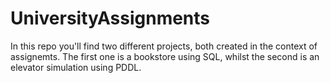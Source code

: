 # UniversityAssignments
In this repo you'll find two different projects, both created in the context of assignemts. The first one is a bookstore using SQL, whilst the second is an elevator simulation using PDDL.
